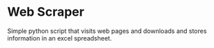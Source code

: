 # Web Scraper

Simple python script that visits web pages and downloads and stores information in an excel spreadsheet.